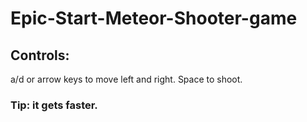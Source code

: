 # Epic-Start-Meteor-Shooter-game
## Controls:
a/d or arrow keys to move left and right.
Space to shoot.

### Tip: it gets faster.
